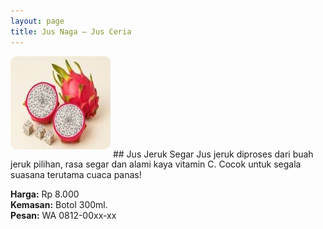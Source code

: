 ```yaml
---
layout: page
title: Jus Naga – Jus Ceria
---
```


<img src="/images/naga.jpg" style="width:160px;border-radius:10px;margin-bottom:12px;" alt="Jus Jeruk">
## Jus Jeruk Segar
Jus jeruk diproses dari buah jeruk pilihan, rasa segar dan alami kaya vitamin C. Cocok untuk segala suasana terutama cuaca panas!

**Harga:** Rp 8.000<br>
**Kemasan:** Botol 300ml.<br>
**Pesan:** WA 0812-00xx-xx
